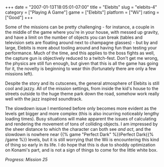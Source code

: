 +++
date = "2007-01-13T18:05:01-07:00"
title = "Elebits"
slug = "elebits-4"
category = ["Playing A Game"]
game = ["Elebits"]
platform = ["Wii"]
rating = ["Good"]
+++

Some of the missions can be pretty challenging - for instance, a couple in the middle of the game where you're in your house, with messed up gravity, and have a limit on the number of objects you can break (tables and television sets are floating around next to champagne glasses) - but by and large, Elebits is more about tooling around and having fun than testing your performance.  Much of the time, and this applies to the boss fights as well, the capture gun is objectively reduced to a twitch-fest.  Don't get me wrong, the physics are still fun enough, but given that this is all the game has going for it, the novelty is beginning to wear thin (fortunately there are only a few missions left).

Despite the story and its cutscenes, the general atmosphere of Elebits is still cool and jazzy.  All of the mission settings, from inside the kid's house to the streets outside to the huge theme park down the road, somehow work really well with the jazz inspired soundtrack.

The slowdown issue I mentioned before only becomes more evident as the levels get bigger and more complex (this is also incurring noticeably lengthy loading times).  Busy situations will make apparent the issues of calculating and rendering the movement of tons of colliding objects.  I am impressed by the sheer distance to which the character can both see <i>and act</i>, and the slowdown is nowhere near {{% game "Perfect Dark" %}}Perfect Dark{{% /game %}} levels, but it is still worrying that the Wii is encountering this kind of thing so early in its life.  I do hope that this is due to shoddy optimization on Konami's part, and is not a sign of things to come for the little white box.

<i>Progress: Mission 25</i>
